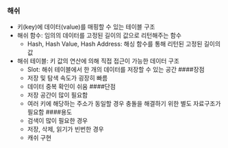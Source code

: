 ### 해쉬
- 키(key)에 데이터(value)를 매핑할 수 있는 테이블 구조
- 해쉬 함수: 임의의 데이터를 고정된 길이의 값으로 리턴해주는 함수
  - Hash, Hash Value, Hash Address: 해싱 함수를 통해 리턴된 고정된 길이의 값
- 해쉬 테이블: 키 값의 연산에 의해 직접 접근이 가능한 데이터 구조 
  - Slot: 해쉬 테이블에서 한 개의 데이터를 저장할 수 있는 공간 
  ####장점
  - 저장 및 탐색 속도가 굉장히 빠름 
  - 데이터 중복 확인이 쉬움
  ####단점
  - 저장 공간이 많이 필요함 
  - 여러 키에 해당하는 주소가 동일할 경우 충돌을 해결하기 위한 별도 자료구조가 필요함
  ####용도
  - 검색이 많이 필요한 경우
  - 저장, 삭제, 읽기가 빈번한 경우
  - 캐쉬 구현